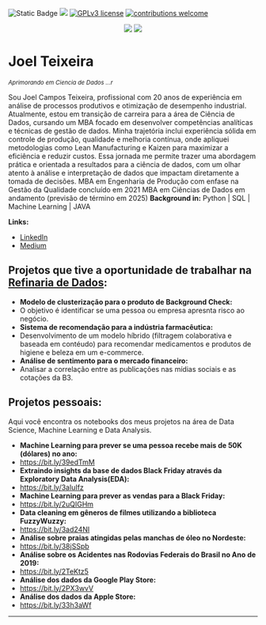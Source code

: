![Static Badge](https://img.shields.io/badge/Author-Joel%20Teixeira-blue?link=https%3A%2F%2Fwww.linkedin.com%2Fin%2Fjoel-campos-teixeira%2F)
[![](https://img.shields.io/badge/python-3.7+-blue.svg)](https://www.python.org/downloads/release/python-365/) [![GPLv3 license](https://img.shields.io/badge/License-GPLv3-blue.svg)](http://perso.crans.org/besson/LICENSE.html) [![contributions welcome](https://img.shields.io/badge/contributions-welcome-brightgreen.svg?style=flat)](https://github.com/tjoelc/)

<p align="center">
  <img src="banner.png" >
  <img src="data_science_areas.png" >
</p>

# Joel Teixeira
<sub>*Aprimorando em Ciencia de Dados ...r*</sub>

Sou Joel Campos Teixeira, profissional com 20 anos de experiência em análise de processos produtivos e otimização de desempenho industrial. 
Atualmente, estou em transição de carreira para a área de Ciência de Dados, cursando um MBA focado em desenvolver competências analíticas e técnicas de gestão de dados. Minha trajetória inclui experiência sólida em controle de produção, qualidade e melhoria contínua, onde apliquei metodologias como Lean Manufacturing e Kaizen para maximizar a eficiência e reduzir custos. Essa jornada me permite trazer uma abordagem prática e orientada a resultados para a ciência de dados, com um olhar atento à análise e interpretação de dados que impactam diretamente a tomada de decisões.
MBA em Engenharia de Produção com enfase na Gestão da Qualidade concluído em 2021
MBA em Ciências de Dados em andamento (previsão de término em 2025)
**Background in:** Python | SQL | Machine Learning | JAVA

**Links:**
* [LinkedIn](https://www.linkedin.com/in/jcteixeira/)
* [Medium](https://medium.com/@)
  


## Projetos que tive a oportunidade de trabalhar na [Refinaria de Dados](https://refinariadedados.com.br/):
* **Modelo de clusterização para o produto de Background Check:**
*    O objetivo é identificar se uma pessoa ou empresa apresnta risco ao negócio.
* **Sistema de recomendação para a indústria farmacêutica:**
*    Desenvolvimento de um modelo híbrido (filtragem colaborativa e baseada em contéudo) para recomendar medicamentos e produtos de higiene e beleza em um e-commerce.
* **Análise de sentimento para o mercado financeiro:**
*   Analisar a correlação entre as publicações nas mídias sociais e as cotações da B3.

## Projetos pessoais:
Aqui você encontra os notebooks dos meus projetos na área de Data Science, Machine Learning e Data Analysis. 

* **Machine Learning para prever se uma pessoa recebe mais de 50K (dólares) no ano:**
*   https://bit.ly/39edTmM
* **Extraindo insights da base de dados Black Friday através da Exploratory Data Analysis(EDA):**
*   https://bit.ly/3aluIfz
* **Machine Learning para prever as vendas para a Black Friday:**
*   https://bit.ly/2uQIGHm
* **Data cleaning em gêneros de filmes utilizando a biblioteca FuzzyWuzzy:**
*   https://bit.ly/3ad24NI
* **Análise sobre praias atingidas pelas manchas de óleo no Nordeste:**
*   https://bit.ly/38jSSpb
* **Análise sobre os Acidentes nas Rodovias Federais do Brasil no Ano de 2019:**
*   https://bit.ly/2TeKtz5
* **Análise dos dados da Google Play Store:**
*   https://bit.ly/2PX3wvV
* **Análise dos dados da Apple Store:**
*   https://bit.ly/33h3aWf
---
